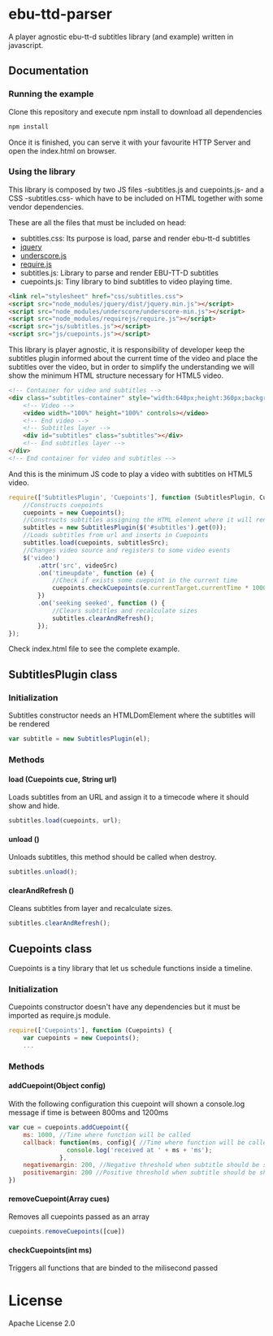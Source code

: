 # ebu-ttd-parser

A player agnostic ebu-tt-d subtitles library (and example) written in javascript.

## Documentation

### Running the example
Clone this repository and execute npm install to download all dependencies

```javascript
npm install
```

Once it is finished, you can serve it with your favourite HTTP Server and open the index.html on browser.

### Using the library
This library is composed by two JS files -subtitles.js and cuepoints.js- and a CSS -subtitles.css- which have to be included on HTML together with some vendor dependencies.

These are all the files that must be included on head:

* subtitles.css: Its purpose is load, parse and render ebu-tt-d subtitles
* [jquery](https://github.com/jquery/jquery)
* [underscore.js](https://github.com/jashkenas/underscore)
* [require.js](https://github.com/requirejs/requirejs)
* subtitles.js: Library to parse and render EBU-TT-D subtitles
* cuepoints.js: Tiny library to bind subtitles to video playing time.


```html
<link rel="stylesheet" href="css/subtitles.css">
<script src="node_modules/jquery/dist/jquery.min.js"></script>
<script src="node_modules/underscore/underscore-min.js"></script>
<script src="node_modules/requirejs/require.js"></script>
<script src="js/subtitles.js"></script>
<script src="js/cuepoints.js"></script>
```

This library is player agnostic, it is responsibility of developer keep the subtitles plugin informed about the current time of the video and place the subtitles over the video, but in order to simplify the understanding we will show the minimum HTML structure necessary for HTML5 video.

```html
<!-- Container for video and subtitles -->
<div class="subtitles-container" style="width:640px;height:360px;background-color:black;position:relative;">
	<!-- Video -->
	<video width="100%" height="100%" controls></video>
	<!-- End video -->
	<!-- Subtitles layer -->
	<div id="subtitles" class="subtitles"></div>
	<!-- End subtitles layer -->
</div>
<!-- End container for video and subtitles -->
```
And this is the minimum JS code to play a video with subtitles on HTML5 video.

```javascript
require(['SubtitlesPlugin', 'Cuepoints'], function (SubtitlesPlugin, Cuepoints) {
	//Constructs cuepoints
	cuepoints = new Cuepoints();
	//Constructs subtitles assigning the HTML element where it will render
	subtitles = new SubtitlesPlugin($('#subtitles').get(0));
	//Loads subtitles from url and inserts in Cuepoints
	subtitles.load(cuepoints, subtitlesSrc);
	//Changes video source and registers to some video events
	$('video')
		.attr('src', videoSrc)
		.on('timeupdate', function (e) {
			//Check if exists some cuepoint in the current time
			cuepoints.checkCuepoints(e.currentTarget.currentTime * 1000);
		})
		.on('seeking seeked', function () {
			//Clears subtitles and recalculate sizes
			subtitles.clearAndRefresh();
		});
});
```

Check index.html file to see the complete example.

## SubtitlesPlugin class

### Initialization
Subtitles constructor needs an HTMLDomElement where the subtitles will be rendered
```javascript
var subtitle = new SubtitlesPlugin(el);
```

### Methods

#### load (Cuepoints cue, String url)
Loads subtitles from an URL and assign it to a timecode where it should show and hide.
```javascript
subtitles.load(cuepoints, url);
```

#### unload ()
Unloads subtitles, this method should be called when destroy.
```javascript
subtitles.unload();
```

#### clearAndRefresh ()
Cleans subtitles from layer and recalculate sizes.
```javascript
subtitles.clearAndRefresh();
```

## Cuepoints class
Cuepoints is a tiny library that let us schedule functions inside a timeline.

### Initialization
Cuepoints constructor doesn't have any dependencies but it must be imported as require.js module.
```javascript
require(['Cuepoints'], function (Cuepoints) {
	var cuepoints = new Cuepoints();
	...
```

### Methods

#### addCuepoint(Object config)
With the following configuration this cuepoint will shown a console.log message if time is between 800ms and 1200ms
```javascript
var cue = cuepoints.addCuepoint({
	ms: 1000, //Time where function will be called
	callback: function(ms, config){ //Time where function will be called
				console.log('received at ' + ms + 'ms');
			  }, 
	negativemargin: 200, //Negative threshold when subtitle should be shown (e.g. in this case >800ms)
	positivemargin: 200 //Positive threshold when subtitle should be shown (e.g. in this case <1200ms)
})
```

#### removeCuepoint(Array cues) 
Removes all cuepoints passed as an array
```javascript
cuepoints.removeCuepoints([cue])
```

#### checkCuepoints(int ms)
Triggers all functions that are binded to the milisecond passed

# License
Apache License 2.0